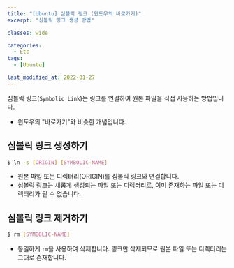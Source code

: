```yaml
---
title: "[Ubuntu] 심볼릭 링크 (윈도우의 바로가기)"
excerpt: "심볼릭 링크 생성 방법"

classes: wide

categories:
  - Etc
tags:
  - [Ubuntu]

last_modified_at: 2022-01-27
---
```


심볼릭 링크(`Symbolic Link`)는 링크를 연결하여 원본 파일을 직접 사용하는 방법입니다.

* 윈도우의 "바로가기"와 비슷한 개념입니다.

## 심볼릭 링크 생성하기

```bash
$ ln -s [ORIGIN] [SYMBOLIC-NAME]
```

* 원본 파일 또는 디렉터리(ORIGIN)를 심볼릭 링크와 연결합니다.
* 심볼릭 링크는 새롭게 생성되는 파일 또는 디렉터리로, 이미 존재하는 파일 또는 디렉터리가 될 수 없습니다.

## 심볼릭 링크 제거하기

```bash
$ rm [SYMBOLIC-NAME]
```

* 동일하게 `rm`을 사용하여 삭제합니다.
링크만 삭제되므로 원본 파일 또는 디렉터리는 그대로 존재합니다.